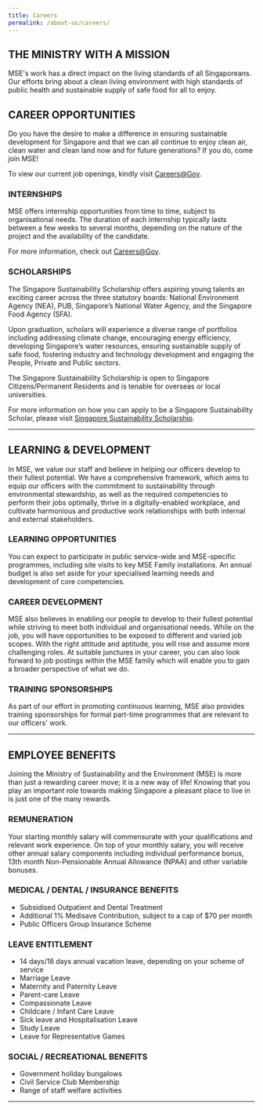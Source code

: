 ```yaml
---
title: Careers
permalink: /about-us/careers/
---
```




## THE MINISTRY WITH A MISSION

MSE's work has a direct impact on the living standards of all Singaporeans. Our efforts bring about a clean living environment with high standards of public health and sustainable supply of safe food for all to enjoy.

## CAREER OPPORTUNITIES

Do you have the desire to make a difference in ensuring sustainable development for Singapore and that we can all continue to enjoy clean air, clean water and clean land now and for future generations? If you do, come join MSE!

To view our current job openings, kindly visit [Careers@Gov](http://www.careers.gov.sg/).  

### INTERNSHIPS  

MSE offers internship opportunities from time to time, subject to organisational needs. The duration of each internship typically lasts between a few weeks to several months, depending on the nature of the project and the availability of the candidate. 

For more information, check out [Careers@Gov](http://www.careers.gov.sg).  

### SCHOLARSHIPS

The Singapore Sustainability Scholarship offers aspiring young talents an exciting career across the three statutory boards: National Environment Agency (NEA), PUB, Singapore’s National Water Agency, and the Singapore Food Agency (SFA).  

Upon graduation, scholars will experience a diverse range of portfolios including addressing climate change, encouraging energy efficiency, developing Singapore’s water resources, ensuring sustainable supply of safe food, fostering industry and technology development and engaging the People, Private and Public sectors.  

The Singapore Sustainability Scholarship is open to Singapore Citizens/Permanent Residents and is tenable for overseas or local universities.  

For more information on how you can apply to be a Singapore Sustainability Scholar, please visit [Singapore Sustainability Scholarship](https://brightsparks.com.sg/profile/nea_pub_sfa/index.php).  

-----


## LEARNING & DEVELOPMENT

In MSE, we value our staff and believe in helping our officers develop to their fullest potential. We have a comprehensive framework, which aims to equip our officers with the commitment to sustainability through environmental stewardship, as well as the required competencies to perform their jobs optimally, thrive in a digitally-enabled workplace, and cultivate harmonious and productive work relationships with both internal and external stakeholders.

### LEARNING OPPORTUNITIES

You can expect to participate in public service-wide and MSE-specific programmes, including site visits to key MSE Family installations. An annual budget is also set aside for your specialised learning needs and development of core competencies. 

### CAREER DEVELOPMENT

MSE also believes in enabling our people to develop to their fullest potential while striving to meet both individual and organisational needs. While on the job, you will have opportunities to be exposed to different and varied job scopes. With the right attitude and aptitude, you will rise and assume more challenging roles. At suitable junctures in your career, you can also look forward to job postings within the MSE family which will enable you to gain a broader perspective of what we do.

### TRAINING SPONSORSHIPS

As part of our effort in promoting continuous learning, MSE also provides training sponsorships for formal part-time programmes that are relevant to our officers' work.

-----


## EMPLOYEE BENEFITS

Joining the Ministry of Sustainability and the Environment (MSE) is more than just a rewarding career move; it is a new way of life! Knowing that you play an important role towards making Singapore a pleasant place to live in is just one of the many rewards.

### REMUNERATION

Your starting monthly salary will commensurate with your qualifications and relevant work experience. On top of your monthly salary, you will receive other annual salary components including individual performance bonus, 13th month Non-Pensionable Annual Allowance (NPAA) and other variable bonuses.

### MEDICAL / DENTAL / INSURANCE BENEFITS

-   Subsidised Outpatient and Dental Treatment
-   Additional 1% Medisave Contribution, subject to a cap of $70 per month
-   Public Officers Group Insurance Scheme

### LEAVE ENTITLEMENT

-   14 days/18 days annual vacation leave, depending on your scheme of service
-   Marriage Leave
-   Maternity and Paternity Leave
-   Parent-care Leave
-   Compassionate Leave
-   Childcare / Infant Care Leave
-   Sick leave and Hospitalisation Leave
-   Study Leave
-   Leave for Representative Games

### SOCIAL / RECREATIONAL BENEFITS

-   Government holiday bungalows
-   Civil Service Club Membership
-   Range of staff welfare activities


-----


